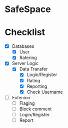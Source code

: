 # SafeSpace
# Checklist



- [x] Databases
  - [x] User
  - [x] Ratering
- [x] Server Logic
  - [x] Data Transfer
    - [x] Login/Register
    - [x] Rating
    - [x] Reporting
    - [x] Check Username
- [ ] Extenion
  - [ ] Flaging
  - [ ] Block comment
  - [ ] Login/Register
  - [ ] Report
